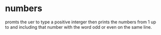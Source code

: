 # numbers

promts the uer to type a positive interger then prints the numbers from 1 up to and including that number with the word odd or even on the same line.
